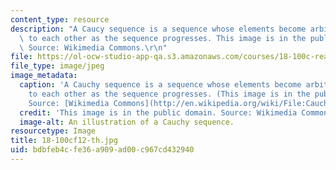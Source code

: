 ```yaml
---
content_type: resource
description: "A Caucy sequence is a sequence whose elements become arbitrarily close\
  \ to each other as the sequence progresses. This image is in the public domain.\
  \ Source: Wikimedia Commons.\r\n"
file: https://ol-ocw-studio-app-qa.s3.amazonaws.com/courses/18-100c-real-analysis-fall-2012/bdbfeb4cfe36a909ad00c967cd432940_18-100cf12-th.jpg
file_type: image/jpeg
image_metadata:
  caption: 'A Cauchy sequence is a sequence whose elements become arbitrarily close
    to each other as the sequence progresses. (This image is in the public domain.
    Source: [Wikimedia Commons](http://en.wikipedia.org/wiki/File:Cauchy_sequence_illustration.svg).)'
  credit: 'This image is in the public domain. Source: Wikimedia Commons.'
  image-alt: An illustration of a Cauchy sequence.
resourcetype: Image
title: 18-100cf12-th.jpg
uid: bdbfeb4c-fe36-a909-ad00-c967cd432940
---
```

